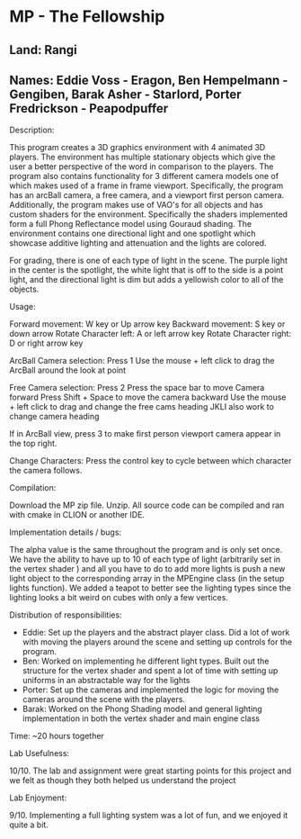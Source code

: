# MP - The Fellowship
## Land: Rangi
## Names: Eddie Voss - Eragon, Ben Hempelmann - Gengiben, Barak Asher - Starlord, Porter Fredrickson - Peapodpuffer

Description: 

This program creates a 3D graphics environment with 4 animated 3D players. The environment has multiple stationary 
objects which give the user a better perspective of the word in comparison to the players. The program also contains
functionality for 3 different camera models one of which makes used of a frame in frame viewport. Specifically, the program 
has an arcBall camera, a free camera, and a viewport first person camera. Additionally, the program makes use of VAO's for
all objects and has custom shaders for the environment. Specifically the shaders implemented form a full Phong Reflectance 
model using Gouraud shading. The environment contains one directional light and one spotlight which showcase additive lighting
and attenuation and the lights are colored. 

For grading, there is one of each type of light in the scene. The purple light in the center is the spotlight, the white light
that is off to the side is a point light, and the directional light is dim but adds a yellowish color to all of the objects.

Usage: 

Forward movement: W key or Up arrow key
Backward movement: S key or down arrow
Rotate Character left: A or left arrow key
Rotate Character right: D or right arrow key

ArcBall Camera selection: Press 1
    Use the mouse + left click to drag the ArcBall around the look at point

Free Camera selection: Press 2
    Press the space bar to move Camera forward 
    Press Shift + Space to move the camera backward
    Use the mouse + left click to drag and change the free cams heading
    JKLI also work to change camera heading

If in ArcBall view, press 3 to make first person viewport camera appear in the top right.

Change Characters: Press the control key to cycle between which character the camera follows. 

Compilation: 

Download the MP zip file. Unzip. All source code can be compiled and ran with cmake in CLION or another IDE.






Implementation details / bugs: 

The alpha value is the same throughout the program and is only set once. We have the ability to have up to 10 of each type of light (arbitrarily set in the vertex shader )
and all you have to do to add more lights is push a new light object to the corresponding array in the MPEngine class
(in the setup lights function). We added a teapot to better see the lighting types since the lighting looks a 
bit weird on cubes with only a few vertices.




Distribution of responsibilities:
* Eddie: Set up the players and the abstract player class. Did a lot of work with moving the players around the scene and setting up controls for the program.
* Ben: Worked on implementing he different light types. Built out the structure for the vertex shader and spent a lot of time with setting up uniforms in an abstractable way for the lights  
* Porter: Set up the cameras and implemented the logic for moving the cameras around the scene with the players.
* Barak: Worked on the Phong Shading model and general lighting implementation in both the vertex shader and main engine class

Time: ~20 hours together

Lab Usefulness: 

10/10. The lab and assignment were great starting points for this project and we felt as though they both helped us understand the project

Lab Enjoyment:

9/10. Implementing a full lighting system was a lot of fun, and we enjoyed it quite a bit.




